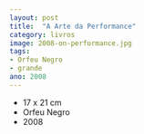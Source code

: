```yaml
---
layout: post
title:  "A Arte da Performance"
category: livros
image: 2008-on-performance.jpg
tags:
- Orfeu Negro
- grande
ano: 2008
---
```


- 17 x 21 cm
- Orfeu Negro
- 2008

